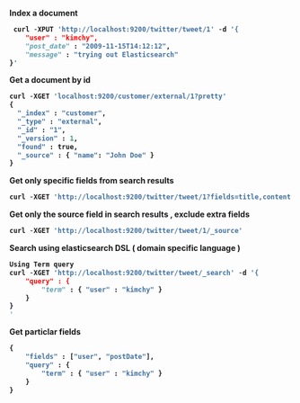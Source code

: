 <b> Index a document

```python
 curl -XPUT 'http://localhost:9200/twitter/tweet/1' -d '{
    "user" : "kimchy",
    "post_date" : "2009-11-15T14:12:12",
    "message" : "trying out Elasticsearch"
}'
```
<b> Get a document by id
```python
curl -XGET 'localhost:9200/customer/external/1?pretty'
{
  "_index" : "customer",
  "_type" : "external",
  "_id" : "1",
  "_version" : 1,
  "found" : true,
  "_source" : { "name": "John Doe" }
}
```
<b>Get only specific fields from search results</b>
```python
curl -XGET 'http://localhost:9200/twitter/tweet/1?fields=title,content'
```
<b>Get only the source field in search results , exclude extra fields </b>
```python
curl -XGET 'http://localhost:9200/twitter/tweet/1/_source'
```
<b> Search using elasticsearch DSL ( domain specific language  )
```python
Using Term query
curl -XGET 'http://localhost:9200/twitter/tweet/_search' -d '{
    "query" : {
        "term" : { "user" : "kimchy" }
    }
}
'
```
<b> Get particlar fields</b>
```python
{
    "fields" : ["user", "postDate"],
    "query" : {
        "term" : { "user" : "kimchy" }
    }
}
```
